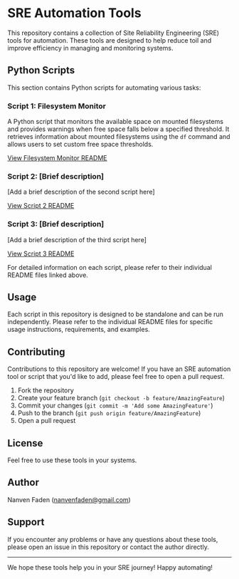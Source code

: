 # SRE Automation Tools

This repository contains a collection of Site Reliability Engineering (SRE) tools for automation. These tools are designed to help reduce toil and improve efficiency in managing and monitoring systems.

## Python Scripts

This section contains Python scripts for automating various tasks:

### Script 1: Filesystem Monitor

A Python script that monitors the available space on mounted filesystems and provides warnings when free space falls below a specified threshold. It retrieves information about mounted filesystems using the `df` command and allows users to set custom free space thresholds.

[View Filesystem Monitor README](./filesystem_monitor/README.md)

### Script 2: [Brief description]

[Add a brief description of the second script here]

[View Script 2 README](./script2/README.md)

### Script 3: [Brief description]

[Add a brief description of the third script here]

[View Script 3 README](./script3/README.md)

For detailed information on each script, please refer to their individual README files linked above.

## Usage

Each script in this repository is designed to be standalone and can be run independently. Please refer to the individual README files for specific usage instructions, requirements, and examples.

## Contributing

Contributions to this repository are welcome! If you have an SRE automation tool or script that you'd like to add, please feel free to open a pull request.

1. Fork the repository
2. Create your feature branch (`git checkout -b feature/AmazingFeature`)
3. Commit your changes (`git commit -m 'Add some AmazingFeature'`)
4. Push to the branch (`git push origin feature/AmazingFeature`)
5. Open a pull request

## License

Feel free to use these tools in your systems.

## Author

Nanven Faden (nanvenfaden@gmail.com)

## Support

If you encounter any problems or have any questions about these tools, please open an issue in this repository or contact the author directly.

---

We hope these tools help you in your SRE journey! Happy automating!
